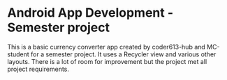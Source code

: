 # Android App Development - Semester project
This is a basic currency converter app created by coder613-hub and MC-student for a semester project.
It uses a Recycler view and various other layouts.
There is a lot of room for improvement but the project met all project requirements.
